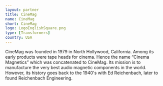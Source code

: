 ```yaml
---
layout: partner
title: CineMag
name: CineMag
short: CineMag
logo: LogoEnglishSquare.png
type: [Transformers]
country: USA
---
```


CineMag was founded in 1979 in North Hollywood, California. Among its early products were tape heads for cinema. Hence the name “Cinema Magnetics” which was concatenated to CineMag. Its mission is to manufacture the very best audio magnetic components in the world. However, its history goes back to the 1940's with Ed Reichenbach, later to found Reichenbach Engineering.
